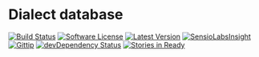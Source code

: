 Dialect database 
=======================

[![Build Status](https://travis-ci.org/Tjoosten/laravel.svg?branch=master)](https://travis-ci.org/Tjoosten/laravel)
[![Software License](https://img.shields.io/badge/license-MIT-brightgreen.svg?style=flat)](LICENSE)
[![Latest Version](https://img.shields.io/github/tag/Tjoosten/laravel.svg?style=flat&label=release)](https://github.com/tjoosten/laravel/tags)
[![SensioLabsInsight](https://insight.sensiolabs.com/projects/96617297-b75d-447f-86c3-f80d280633ed/mini.png)](https://insight.sensiolabs.com/projects/96617297-b75d-447f-86c3-f80d280633ed)
[![Gittip](http://img.shields.io/gratipay/Tjoosten.svg)](https://www.gittip.com/Tjoosten/)
[![devDependency Status](https://img.shields.io/david/dev/Tjoosten/laravel.svg?style=flat)](https://david-dm.org/Tjoosten/laravel#info=devDependencies)
[![Stories in Ready](https://badge.waffle.io/Tjoosten/laravel.png?label=ready&title=Ready)](https://waffle.io/Tjoosten/laravel)
